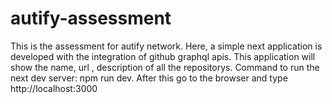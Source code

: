 # autify-assessment
This is the assessment for autify network. Here, a simple next application is developed with the integration of github graphql apis. This application will show  the name, url , description of all the repositorys. Command to run the next dev server: npm run dev. After this go to the browser and type  http://localhost:3000
